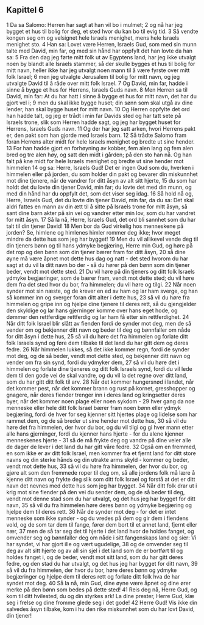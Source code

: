 ## Kapittel 6

1 Da sa Salomo: Herren har sagt at han vil bo i mulmet;
2 og nå har jeg bygget et hus til bolig for deg, et sted hvor du kan bo til evig tid.
3 Så vendte kongen seg om og velsignet hele Israels menighet, mens hele Israels menighet sto.
4 Han sa: Lovet være Herren, Israels Gud, som med sin munn talte med David, min far, og med sin hånd har oppfylt det han lovte da han sa:
5 Fra den dag jeg førte mitt folk ut av Egyptens land, har jeg ikke utvalgt noen by blandt alle Israels stammer, så der skulle bygges et hus til bolig for mitt navn, heller ikke har jeg utvalgt noen mann til å være fyrste over mitt folk Israel;
6 men jeg utvalgte Jerusalem til bolig for mitt navn, og jeg utvalgte David til å råde over mitt folk Israel.
7 Og David, min far, hadde i sinne å bygge et hus for Herrens, Israels Guds navn.
8 Men Herren sa til David, min far: At du har hatt i sinne å bygge et hus for mitt navn, det har du gjort vel i;
9 men du skal ikke bygge huset; din sønn som skal utgå av dine lender, han skal bygge huset for mitt navn.
10 Og Herren oppfylte det ord han hadde talt, og jeg er trådt i min far Davids sted og har tatt sete på Israels trone, slik som Herren hadde sagt, og jeg har bygget huset for Herrens, Israels Guds navn.
11 Og der har jeg satt arken, hvori Herrens pakt er, den pakt som han gjorde med Israels barn.
12 Så trådte Salomo fram foran Herrens alter midt for hele Israels menighet og bredte ut sine hender.
13 For han hadde gjort en forhøyning av kobber, fem alen lang og fem alen bred og tre alen høy, og satt den midt i gården; på den sto han nå. Og han falt på kne midt for hele Israels menighet og bredte ut sine hender mot himmelen
14 og sa: Herre, Israels Gud! Det er ingen Gud som du, hverken i himmelen eller på jorden, du som holder din pakt og bevarer din miskunnhet mot dine tjenere, når de vandrer for ditt åsyn av alt sitt hjerte,
15 du som har holdt det du lovte din tjener David, min far; du lovte det med din munn, og med din hånd har du oppfylt det, som det viser seg idag.
16 Så hold nå og, Herre, Israels Gud, det du lovte din tjener David, min far, da du sa: Det skal aldri fattes en mann av din ætt til å sitte på Israels trone for mitt åsyn, så sant dine barn akter på sin vei og vandrer etter min lov, som du har vandret for mitt åsyn.
17 Så la nå, Herre, Israels Gud, det ord bli sannhet som du har talt til din tjener David!
18 Men bor da Gud virkelig hos menneskene på jorden? Se, himlene og himlenes himler rommer deg ikke; hvor meget mindre da dette hus som jeg har bygget!
19 Men du vil allikevel vende deg til din tjeners bønn og til hans ydmyke begjæring, Herre min Gud, og høre på det rop og den bønn som din tjener bærer fram for ditt åsyn,
20 så dine øyne må være åpnet mot dette hus dag og natt - det sted hvorom du har sagt at du vil la ditt navn bo der - så du hører på den bønn som din tjener beder, vendt mot dette sted.
21 Du vil høre på din tjeners og ditt folk Israels ydmyke begjæringer, som de bærer fram, vendt mot dette sted; du vil høre dem fra det sted hvor du bor, fra himmelen; du vil høre og tilgi.
22 Når noen synder mot sin næste, og de krever en ed av ham og lar ham sverge, og han så kommer inn og sverger foran ditt alter i dette hus,
23 så vil du høre fra himmelen og gripe inn og hjelpe dine tjenere til deres rett, så du gjengjelder den skyldige og lar hans gjerninger komme over hans eget hode, og dømmer den rettferdige rettferdig og lar ham få etter sin rettferdighet.
24 Når ditt folk Israel blir slått av fienden fordi de synder mot deg, men de så vender om og bekjenner ditt navn og beder til deg og bønnfaller om nåde for ditt åsyn i dette hus,
25 så vil du høre det fra himmelen og forlate ditt folk Israels synd og føre dem tilbake til det land du har gitt dem og deres fedre.
26 Når himmelen lukkes, så det ikke kommer regn, fordi de synder mot deg, og de så beder, vendt mot dette sted, og bekjenner ditt navn og vender om fra sin synd, fordi du ydmyker dem,
27 så vil du høre det i himmelen og forlate dine tjeneres og ditt folk Israels synd, fordi du vil lede dem til den gode vei de skal vandre, og du vil la det regne over ditt land, som du har gitt ditt folk til arv.
28 Når det kommer hungersnød i landet, når det kommer pest, når det kommer brann og rust på kornet, gresshopper og gnagere, når deres fiender trenger inn i deres land og kringsetter deres byer, når det kommer noen plage eller noen sykdom -
29 hver gang da noe menneske eller hele ditt folk Israel bærer fram noen bønn eller ydmyk begjæring, fordi de hver for seg kjenner sitt hjertes plage og lidelse som har rammet dem, og de så breder ut sine hender mot dette hus,
30 så vil du høre det fra himmelen, der hvor du bor, og du vil tilgi og gi hver mann etter alle hans gjerninger, fordi du kjenner hans hjerte - for du alene kjenner menneskenes hjerte -
31 så de må frykte deg og vandre på dine veier alle de dager de lever i det land du har gitt våre fedre.
32 Også om en fremmed, en som ikke er av ditt folk Israel, men kommer fra et fjernt land for ditt store navns og din sterke hånds og din utrakte arms skyld - kommer og beder, vendt mot dette hus,
33 så vil du høre fra himmelen, der hvor du bor, og gjøre alt som den fremmede roper til deg om, så alle jordens folk må lære å kjenne ditt navn og frykte deg slik som ditt folk Israel og forstå at det er ditt navn det nevnes med dette hus som jeg har bygget.
34 Når ditt folk drar ut i krig mot sine fiender på den vei du sender dem, og de så beder til deg, vendt mot denne stad som du har utvalgt, og det hus jeg har bygget for ditt navn,
35 så vil du fra himmelen høre deres bønn og ydmyke begjæring og hjelpe dem til deres rett.
36 Når de synder mot deg - for det er intet menneske som ikke synder - og du vredes på dem og gir dem i fiendens vold, og de som tar dem til fange, fører dem bort til et annet land, fjernt eller nær,
37 men de så tar seg det til hjerte i det land hvor de holdes fanget, og omvender seg og bønnfaller deg om nåde i sitt fangenskaps land og sier: Vi har syndet, vi har gjort ille og vært ugudelige,
38 og de omvender seg til deg av alt sitt hjerte og av all sin sjel i det land som de er bortført til og holdes fanget i, og de beder, vendt mot sitt land, som du har gitt deres fedre, og den stad du har utvalgt, og det hus jeg har bygget for ditt navn,
39 så vil du fra himmelen, der hvor du bor, høre deres bønn og ydmyke begjæringer og hjelpe dem til deres rett og forlate ditt folk hva de har syndet mot deg.
40 Så la nå, min Gud, dine øyne være åpnet og dine ører merke på den bønn som bedes på dette sted!
41 Reis deg nå, Herre Gud, og kom til ditt hvilested, du og din styrkes ark! La dine prester, Herre Gud, klæ seg i frelse og dine fromme glede seg i det gode!
42 Herre Gud! Vis ikke din salvedes åsyn tilbake, kom i hu den rike miskunnhet som du har lovt David, din tjener!
